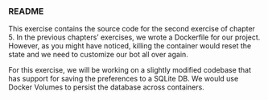 ### README

This exercise contains the source code for the second exercise of chapter 5. In the previous chapters’ exercises, we wrote a Dockerfile for our project. However, as you might have noticed, killing the container would reset the state and we need to customize our bot all over again.

For this exercise, we will be working on a slightly modified codebase that has support for saving the preferences to a SQLite DB. We would use Docker Volumes to persist the database across containers.
